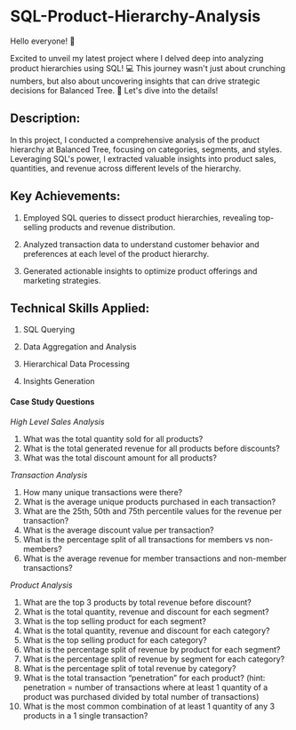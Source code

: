 # SQL-Product-Hierarchy-Analysis

Hello everyone! 🌟

Excited to unveil my latest project where I delved deep into analyzing product hierarchies using SQL! 💻 This journey wasn't just about crunching numbers, but also about uncovering insights that can drive strategic decisions for Balanced Tree. 🌿 Let's dive into the details!

## Description:

In this project, I conducted a comprehensive analysis of the product hierarchy at Balanced Tree, focusing on categories, segments, and styles. Leveraging SQL's power, I extracted valuable insights into product sales, quantities, and revenue across different levels of the hierarchy.

## Key Achievements:

1. Employed SQL queries to dissect product hierarchies, revealing top-selling products and revenue distribution.

2. Analyzed transaction data to understand customer behavior and preferences at each level of the product hierarchy.

3. Generated actionable insights to optimize product offerings and marketing strategies.


## Technical Skills Applied:

1. SQL Querying

2. Data Aggregation and Analysis

3. Hierarchical Data Processing

4. Insights Generation

#### Case Study Questions

*High Level Sales Analysis*
1.	What was the total quantity sold for all products?
2.	What is the total generated revenue for all products before discounts?
3.	What was the total discount amount for all products?

*Transaction Analysis*
1.	How many unique transactions were there?
2.	What is the average unique products purchased in each transaction?
3.	What are the 25th, 50th and 75th percentile values for the revenue per transaction?
4.	What is the average discount value per transaction?
5.	What is the percentage split of all transactions for members vs non-members?
6.	What is the average revenue for member transactions and non-member transactions?


*Product Analysis*
1.	What are the top 3 products by total revenue before discount?
2.	What is the total quantity, revenue and discount for each segment?
3.	What is the top selling product for each segment?
4.	What is the total quantity, revenue and discount for each category?
5.	What is the top selling product for each category?
6.	What is the percentage split of revenue by product for each segment?
7.	What is the percentage split of revenue by segment for each category?
8.	What is the percentage split of total revenue by category?
9.	What is the total transaction “penetration” for each product? (hint: penetration = number of transactions where at least 1 quantity of a product was purchased divided by total number of transactions)
10.	What is the most common combination of at least 1 quantity of any 3 products in a 1 single transaction?
